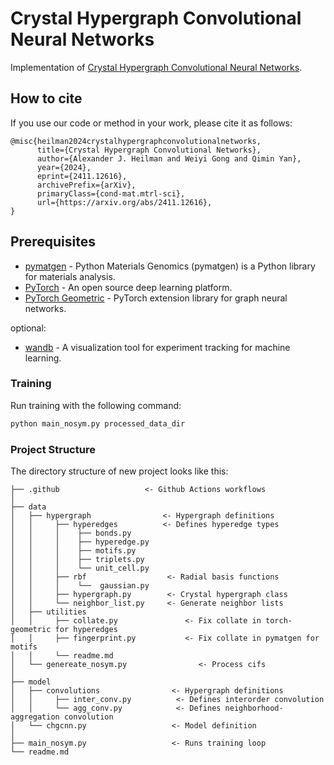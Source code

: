 # Crystal Hypergraph Convolutional Neural Networks

Implementation of [Crystal Hypergraph Convolutional Neural Networks]().

## How to cite

If you use our code or method in your work, please cite it as follows:
```
@misc{heilman2024crystalhypergraphconvolutionalnetworks,
      title={Crystal Hypergraph Convolutional Networks}, 
      author={Alexander J. Heilman and Weiyi Gong and Qimin Yan},
      year={2024},
      eprint={2411.12616},
      archivePrefix={arXiv},
      primaryClass={cond-mat.mtrl-sci},
      url={https://arxiv.org/abs/2411.12616}, 
}
```

##  Prerequisites

- [pymatgen](https://github.com/materialsproject/pymatgen) - Python Materials Genomics (pymatgen) is a Python library for materials analysis.
- [PyTorch](http://pytorch.org) - An open source deep learning platform.
- [PyTorch Geometric](https://github.com/pyg-team/pytorch_geometric) - PyTorch extension library for graph neural networks.

optional:
- [wandb](https://github.com/wandb/wandb) - A visualization tool for experiment tracking for machine learning.

### Training

Run training with the following command:
```bash
python main_nosym.py processed_data_dir
```

### Project Structure

The directory structure of new project looks like this:

```
├── .github                   <- Github Actions workflows
│
├── data                 
│   ├── hypergraph                <- Hypergraph definitions
│   │     ├── hyperedges          <- Defines hyperedge types
│   │     │    ├── bonds.py
│   │     │    ├── hyperedge.py
│   │     │    ├── motifs.py
│   │     │    ├── triplets.py
│   │     │    └── unit_cell.py
│   │     ├── rbf                  <- Radial basis functions
│   │     │    └──  gaussian.py
│   │     ├── hypergraph.py        <- Crystal hypergraph class
│   │     └── neighbor_list.py     <- Generate neighbor lists
│   ├── utilities                 
│   │     ├── collate.py               <- Fix collate in torch-geometric for hyperedges
│   │     ├── fingerprint.py           <- Fix collate in pymatgen for motifs
│   │     └── readme.md
│   └── genereate_nosym.py                <- Process cifs
│
├── model                         
│   ├── convolutions                <- Hypergraph definitions
│   │     ├── inter_conv.py          <- Defines interorder convolution
│   │     └── agg_conv.py            <- Defines neighborhood-aggregation convolution
│   └── chgcnn.py                   <- Model definition
│   
├── main_nosym.py                   <- Runs training loop
└── readme.md
```
